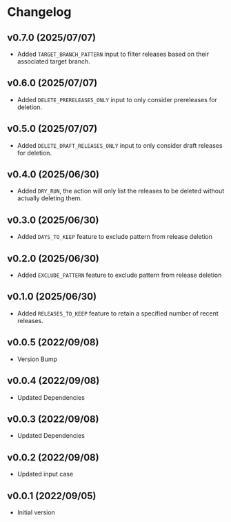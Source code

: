 # Changelog

## v0.7.0 (2025/07/07)

- Added `TARGET_BRANCH_PATTERN` input to filter releases based on their associated target branch.

## v0.6.0 (2025/07/07)

- Added `DELETE_PRERELEASES_ONLY` input to only consider prereleases for deletion.

## v0.5.0 (2025/07/07)

- Added `DELETE_DRAFT_RELEASES_ONLY` input to only consider draft releases for deletion.

## v0.4.0 (2025/06/30)

- Added `DRY_RUN`, the action will only list the releases to be deleted without actually deleting them.

## v0.3.0 (2025/06/30)

- Added `DAYS_TO_KEEP` feature to exclude pattern from release deletion

## v0.2.0 (2025/06/30)

- Added `EXCLUDE_PATTERN` feature to exclude pattern from release deletion

## v0.1.0 (2025/06/30)

- Added `RELEASES_TO_KEEP` feature to retain a specified number of recent releases.

## v0.0.5 (2022/09/08)

- Version Bump

## v0.0.4 (2022/09/08)

- Updated Dependencies

## v0.0.3 (2022/09/08)

- Updated Dependencies

## v0.0.2 (2022/09/08)

- Updated input case

## v0.0.1 (2022/09/05)

- Initial version
